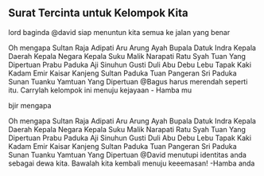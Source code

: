 ## Surat Tercinta untuk Kelompok Kita

lord baginda @david siap menuntun kita semua ke jalan yang benar

Oh mengapa Sultan
Raja
Adipati
Aru
Arung
Ayah
Bupala
Datuk
Indra
Kepala Daerah
Kepala Negara
Kepala Suku
Malik
Narapati
Ratu
Syah
Tuan
Yang Dipertuan
Prabu
Paduka
Aji
Sinuhun
Gusti
Duli
Abu
Debu
Lebu
Tapak Kaki
Kadam
Emir
Kaisar
Kanjeng Sultan
Paduka Tuan
Pangeran
Sri Paduka
Sunan
Tuanku
Yamtuan
Yang Dipertuan
@Bagus harus merendah seperti itu. Carrylah kelompok ini menuju kejayaan - Hamba mu


bjir mengapa

Oh mengapa Sultan
Raja
Adipati
Aru
Arung
Ayah
Bupala
Datuk
Indra
Kepala Daerah
Kepala Negara
Kepala Suku
Malik
Narapati
Ratu
Syah
Tuan
Yang Dipertuan
Prabu
Paduka
Aji
Sinuhun
Gusti
Duli
Abu
Debu
Lebu
Tapak Kaki
Kadam
Emir
Kaisar
Kanjeng Sultan
Paduka Tuan
Pangeran
Sri Paduka
Sunan
Tuanku
Yamtuan
Yang Dipertuan
@David menutupi identitas anda sebagai dewa kita. Bawalah kita kembali menuju keeemasan! -Hamba anda

